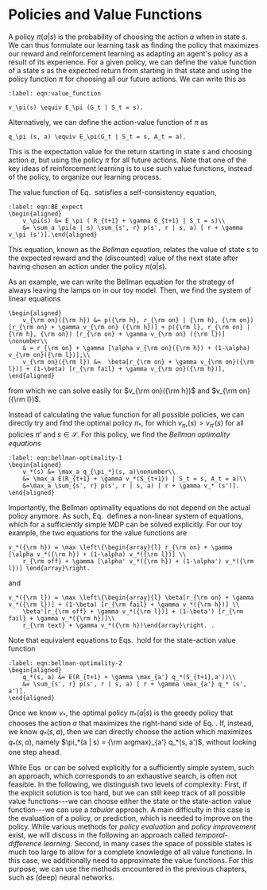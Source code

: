 <!-- Global site tag (gtag.js) - Google Analytics -->

<script async src="https://www.googletagmanager.com/gtag/js?id=G-ZLMLLKHZE0"></script>
<script>
  window.dataLayer = window.dataLayer || [];
  function gtag(){dataLayer.push(arguments);}
  gtag('js', new Date());

  gtag('config', 'G-ZLMLLKHZE0');
</script>
# Policies and Value Functions

A policy $\pi(a | s)$ is the probability of choosing the action $a$ when
in state $s$. We can thus formulate our learning task as finding the
policy that maximizes our reward and reinforcement learning as adapting
an agent's policy as a result of its experience. For a given policy, we
can define the value function of a state $s$ as the expected return from
starting in that state and using the policy function $\pi$ for choosing
all our future actions. We can write this as

```{math}
:label: eqn:value_function

v_\pi(s) \equiv E_\pi (G_t | S_t = s).
```

Alternatively, we can define the action-value function of $\pi$ as

```{math}
q_\pi (s, a) \equiv E_\pi(G_t | S_t = s, A_t = a).
```

This is the expectation value for the return starting in state $s$ and choosing
action $a$, but using the policy $\pi$ for all future actions. Note that
one of the key ideas of reinforcement learning is to use such value
functions, instead of the policy, to organize our learning process.

The value function of Eq. [](eqn:value_function) satisfies a self-consistency equation,

```{math}
:label: eqn:BE_expect
\begin{aligned}
    v_\pi(s) &= E_\pi ( R_{t+1} + \gamma G_{t+1} | S_t = s)\\
    &= \sum_a \pi(a | s) \sum_{s', r} p(s', r | s, a) [ r + \gamma v_\pi (s')].\end{aligned}
```

This equation, known as the *Bellman equation*, relates the value of
state $s$ to the expected reward and the (discounted) value of the next
state after having chosen an action under the policy $\pi(a|s)$.

As an example, we can write the Bellman equation for the strategy of
always leaving the lamps on in our toy model. Then, we find the system
of linear equations 

```{math}
\begin{aligned}
    v_{\rm on}({\rm h}) &= p({\rm h}, r_{\rm on} | {\rm h}, {\rm on}) [r_{\rm on} + \gamma v_{\rm on} ({\rm h})] + p({\rm l}, r_{\rm on} | {\rm h}, {\rm on}) [r_{\rm on} + \gamma v_{\rm on} ({\rm l})] \nonumber\\
    & = r_{\rm on} + \gamma [\alpha v_{\rm on}({\rm h}) + (1-\alpha) v_{\rm on}({\rm l})],\\
    v_{\rm on}({\rm l}) &=  \beta[r_{\rm on} + \gamma v_{\rm on}({\rm l})] + (1-\beta) [r_{\rm fail} + \gamma v_{\rm on}({\rm h})],
\end{aligned}
```

from which we can solve easily for $v_{\rm on}({\rm h})$ and $v_{\rm on}({\rm l})$.

Instead of calculating the value function for all possible policies, we
can directly try and find the optimal policy $\pi_*$, for which
$v_{\pi_*}(s) > v_{\pi'}(s)$ for all policies $\pi'$ and
$s\in\mathcal{S}$. For this policy, we find the *Bellman optimality
equations* 

```{math}
:label: eqn:bellman-optimality-1
\begin{aligned}
    v_*(s) &= \max_a q_{\pi_*}(s, a)\nonumber\\
    &= \max_a E(R_{t+1} + \gamma v_*(S_{t+1}) | S_t = s, A_t = a)\\
    &=\max_a \sum_{s', r} p(s', r | s, a) [ r + \gamma v_* (s')].
\end{aligned}
```

Importantly, the Bellman optimality equations do not depend on the actual policy anymore. As such, Eq. [](eqn:bellman-optimality-1) defines a non-linear system of equations, which for a sufficiently simple MDP can be solved explicitly.
For our toy example, the two equations for the value functions are

```{math}
v_*({\rm h}) = \max \left\{\begin{array}{l} r_{\rm on} + \gamma [\alpha v_*({\rm h}) + (1-\alpha) v_*({\rm l})] \\ 
    r_{\rm off} + \gamma [\alpha' v_*({\rm h}) + (1-\alpha') v_*({\rm l})] \end{array}\right.
```

and

```{math}
v_*({\rm l}) = \max \left\{\begin{array}{l} \beta[r_{\rm on} + \gamma v_*({\rm l})] + (1-\beta) [r_{\rm fail} + \gamma v_*({\rm h})] \\ 
    \beta'[r_{\rm off} + \gamma v_*({\rm l})] + (1-\beta') [r_{\rm fail} + \gamma v_*({\rm h})]\\
    r_{\rm text} + \gamma v_*({\rm h})\end{array}\right. .
```

Note that equivalent equations to Eqs. [](eqn:bellman-optimality-1) hold for the state-action value function 

```{math}
:label: eqn:bellman-optimality-2
\begin{aligned}
    q_*(s, a) &= E(R_{t+1} + \gamma \max_{a'} q_*(S_{t+1},a'))\\
    &= \sum_{s', r} p(s', r | s, a) [ r + \gamma \max_{a'} q_* (s', a')].
\end{aligned}
```

Once we know $v_*$, the optimal policy $\pi_* (a| s)$ is the greedy
policy that chooses the action $a$ that maximizes the right-hand side of
Eq. [](eqn:bellman-optimality-1). If, instead, we know $q_*(s,a)$,
then we can directly choose the action which maximizes $q_*(s,a)$,
namely $\pi_*(a | s) = {\rm argmax}_{a'} q_*(s, a')$, without looking
one step ahead.

While Eqs [](eqn:bellman-optimality-1) or [](eqn:bellman-optimality-2) can be solved explicitly for a sufficiently simple system, such an approach, which corresponds to an exhaustive search, is often not feasible. In the following, we distinguish two levels of complexity: First, if the explicit solution is too hard, but we can still keep track of all possible value functions---we can choose either the state or the state-action value function---we can use a *tabular* approach. A main difficulty in this case is the evaluation of a policy, or prediction, which is needed to improve on the policy. While various methods for *policy evaluation* and *policy improvement* exist, we will discuss in the following an approach called *temporal-difference learning*. Second, in many cases the space of possible states is much too large to allow for a complete knowledge of all value functions. In this case, we additionally need to approximate the value functions. For this purpose, we can use the methods encountered in the previous chapters, such as (deep) neural networks.




